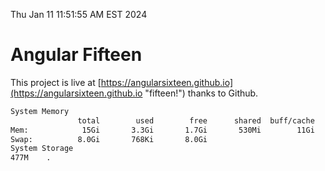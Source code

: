 Thu Jan 11 11:51:55 AM EST 2024

# Angular Fifteen


This project is live at [https://angularsixteen.github.io](https://angularsixteen.github.io "fifteen!") thanks to Github.

```bash
System Memory
               total        used        free      shared  buff/cache   available
Mem:            15Gi       3.3Gi       1.7Gi       530Mi        11Gi        12Gi
Swap:          8.0Gi       768Ki       8.0Gi
System Storage
477M	.
